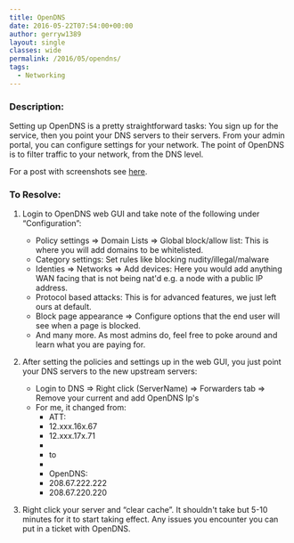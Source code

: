 ```yaml
---
title: OpenDNS
date: 2016-05-22T07:54:00+00:00
author: gerryw1389
layout: single
classes: wide
permalink: /2016/05/opendns/
tags:
  - Networking
---
```

<!--more-->

### Description:

Setting up OpenDNS is a pretty straightforward tasks: You sign up for the service, then you point your DNS servers to their servers. From your admin portal, you can configure settings for your network. The point of OpenDNS is to filter traffic to your network, from the DNS level.

For a post with screenshots see [here](https://automationadmin.com/2017/07/opendns-config/).

### To Resolve:

1. Login to OpenDNS web GUI and take note of the following under &#8220;Configuration&#8221;:

   - Policy settings => Domain Lists => Global block/allow list: This is where you will add domains to be whitelisted.
   - Category settings: Set rules like blocking nudity/illegal/malware  
   - Identies => Networks => Add devices: Here you would add anything WAN facing that is not being nat'd e.g. a node with a public IP address.  
   - Protocol based attacks: This is for advanced features, we just left ours at default.  
   - Block page appearance => Configure options that the end user will see when a page is blocked.  
   - And many more. As most admins do, feel free to poke around and learn what you are paying for.

2. After setting the policies and settings up in the web GUI, you just point your DNS servers to the new upstream servers:

   - Login to DNS => Right click (ServerName) => Forwarders tab => Remove your current and add OpenDNS Ip's
   - For me, it changed from:
     - ATT:  
     - 12.xxx.16x.67  
     - 12.xxx.17x.71
     - 
     - to
     - 
     - OpenDNS:  
     - 208.67.222.222  
     - 208.67.220.220

3. Right click your server and &#8220;clear cache&#8221;. It shouldn't take but 5-10 minutes for it to start taking effect. Any issues you encounter you can put in a ticket with OpenDNS.